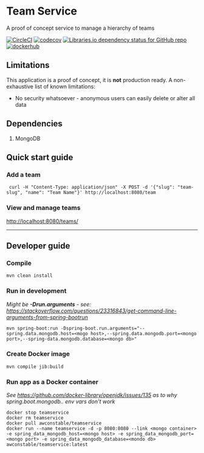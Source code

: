 # Team Service
A proof of concept service to manage a hierarchy of teams

[![CircleCI](https://circleci.com/gh/awconstable/teamservice.svg?style=shield)](https://circleci.com/gh/awconstable/teamservice)
[![codecov](https://codecov.io/gh/awconstable/teamservice/branch/master/graph/badge.svg)](https://codecov.io/gh/awconstable/teamservice)
[![Libraries.io dependency status for GitHub repo](https://img.shields.io/librariesio/github/awconstable/teamservice.svg)](https://libraries.io/github/awconstable/teamservice)
[![dockerhub](https://img.shields.io/docker/pulls/awconstable/teamservice.svg)](https://cloud.docker.com/repository/docker/awconstable/teamservice)

## Limitations

This application is a proof of concept, it is **not** production ready.
A non-exhaustive list of known limitations:
* No security whatsoever - anonymous users can easily delete or alter all data

## Dependencies

1. MongoDB

## Quick start guide

### Add a team

```
 curl -H "Content-Type: application/json" -X POST -d '{"slug": "team-slug", "name": "Team Name"}' http://localhost:8080/team
```


### View and manage teams

<http://localhost:8080/teams/>

---

## Developer guide

### Compile

```
mvn clean install
```

### Run in development

*Might be **-Drun.arguments** - see: https://stackoverflow.com/questions/23316843/get-command-line-arguments-from-spring-bootrun*

```
mvn spring-boot:run -Dspring-boot.run.arguments="--spring.data.mongodb.host=<mogo host>,--spring.data.mongodb.port=<mongo port>,--spring-data.mongodb.database=<mongo db>"
```

### Create Docker image

```
mvn compile jib:build
```

### Run app as a Docker container

*See https://github.com/docker-library/openjdk/issues/135 as to why spring.boot.mongodb.. env vars don't work*

```
docker stop teamservice
docker rm teamservice
docker pull awconstable/teamservice
docker run --name teamservice -d -p 8080:8080 --link <mongo container> -e spring_data_mongodb_host=<mongo host> -e spring_data_mongodb_port=<mongo port> -e spring_data_mongodb_database=<mondo db> awconstable/teamservice:latest
```


